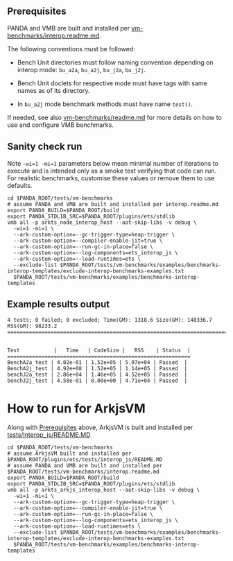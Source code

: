 ## Prerequisites

PANDA and VMB are built and installed per [vm-benchmarks/interop.readme.md](../../interop.readme.md).

The following conventions must be followed:
- Bench Unit directories must follow naming convention depending on interop mode: `bu_a2a`, `bu_a2j`, `bu_j2a`, `bu_j2j`.

- Bench Unit doclets for respective mode must have tags with same names as of its directory.

- In `bu_a2j` mode benchmark methods must have name `test()`.

If needed, see also [vm-benchmarks/readme.md](../../readme.md) for more details on how to use and configure VMB benchmarks.

## Sanity check run

Note `-wi=1 -mi=1` parameters below mean minimal number of iterations to execute and is intended only as a smoke test verifying that code can run. For realistic benchmarks, customise these values or remove them to use defaults.

```
cd $PANDA_ROOT/tests/vm-benchmarks
# assume PANDA and VMB are built and installed per interop.readme.md
export PANDA_BUILD=$PANDA_ROOT/build
export PANDA_STDLIB_SRC=$PANDA_ROOT/plugins/ets/stdlib
vmb all -p arkts_node_interop_host --aot-skip-libs -v debug \
  -wi=1 -mi=1 \
  --ark-custom-option=--gc-trigger-type=heap-trigger \
  --ark-custom-option=--compiler-enable-jit=true \
  --ark-custom-option=--run-gc-in-place=false \
  --ark-custom-option=--log-components=ets_interop_js \
  --ark-custom-option=--load-runtimes=ets \
  --exclude-list $PANDA_ROOT/tests/vm-benchmarks/examples/benchmarks-interop-templates/exclude-interop-benchmarks-examples.txt 
  $PANDA_ROOT/tests/vm-benchmarks/examples/benchmarks-interop-templates
```

## Example results output

```
4 tests; 0 failed; 0 excluded; Time(GM): 1318.6 Size(GM): 148336.7 RSS(GM): 98233.2
===================================================================================


Test           |   Time   | CodeSize |   RSS    | Status  |
===========================================================
BenchA2a_test | 4.02e-01 | 1.52e+05 | 5.97e+04 | Passed  |
BenchA2j_test | 4.92e+08 | 1.52e+05 | 1.14e+05 | Passed  |
benchJ2a_test | 2.86e+04 | 1.46e+05 | 4.52e+05 | Passed  |
benchJ2j_test | 4.58e-01 | 0.00e+00 | 4.71e+04 | Passed  |
```

# How to run for ArkjsVM

Along with [Prerequisites](#Prerequisites) above, ArkjsVM is built and installed per [tests/interop_js/README.MD](../../../../plugins/ets/tests/interop_js/README.MD)

```
cd $PANDA_ROOT/tests/vm-benchmarks
# assume ArkjsVM built and installed per $PANDA_ROOT/plugins/ets/tests/interop_js/README.MD
# assume PANDA and VMB are built and installed per $PANDA_ROOT/tests/vm-benchmarks/interop.readme.md
export PANDA_BUILD=$PANDA_ROOT/build
export PANDA_STDLIB_SRC=$PANDA_ROOT/plugins/ets/stdlib
vmb all -p arkts_arkjs_interop_host --aot-skip-libs -v debug \
  -wi=1 -mi=1 \
  --ark-custom-option=--gc-trigger-type=heap-trigger \
  --ark-custom-option=--compiler-enable-jit=true \
  --ark-custom-option=--run-gc-in-place=false \
  --ark-custom-option=--log-components=ets_interop_js \
  --ark-custom-option=--load-runtimes=ets \
  --exclude-list $PANDA_ROOT/tests/vm-benchmarks/examples/benchmarks-interop-templates/exclude-interop-benchmarks-examples.txt 
  $PANDA_ROOT/tests/vm-benchmarks/examples/benchmarks-interop-templates
```
